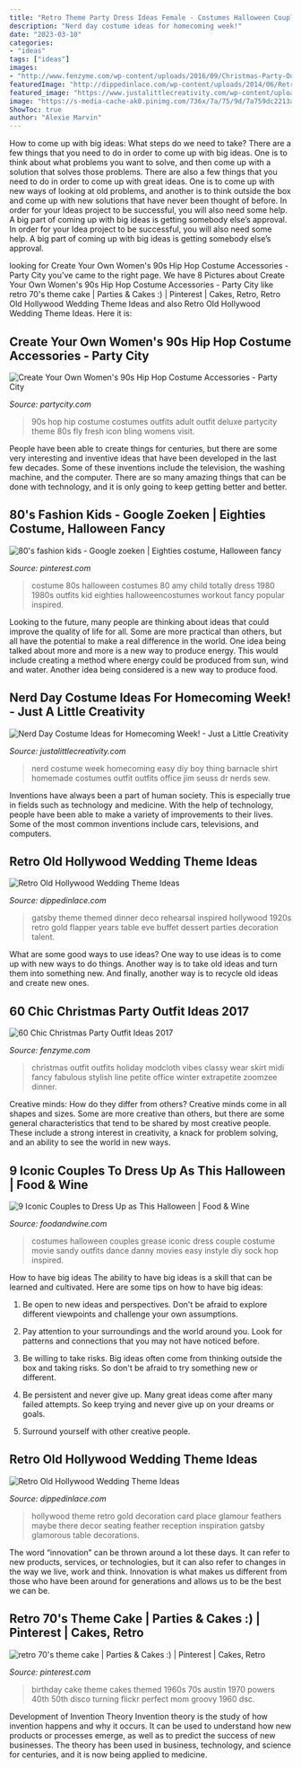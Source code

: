 ```yaml
---
title: "Retro Theme Party Dress Ideas Female - Costumes Halloween Couples Grease Iconic Dress Couple Costume Movie Sandy Outfits Dance Danny Movies Easy Instyle Diy Sock Hop Inspired"
description: "Nerd day costume ideas for homecoming week!"
date: "2023-03-10"
categories:
- "ideas"
tags: ["ideas"]
images:
- "http://www.fenzyme.com/wp-content/uploads/2016/09/Christmas-Party-Outfit-Ideas-1.jpg"
featuredImage: "http://dippedinlace.com/wp-content/uploads/2014/06/Retro-Old-Hollywood-Wedding-Theme-Ideas-16.jpg"
featured_image: "https://www.justalittlecreativity.com/wp-content/uploads/2014/09/nerddaycostume-1.jpg"
image: "https://s-media-cache-ak0.pinimg.com/736x/7a/75/9d/7a759dc2213a0e233fcf26c6b3c0611f.jpg"
ShowToc: true
author: "Alexie Marvin"
---
```



How to come up with big ideas: What steps do we need to take?
There are a few things that you need to do in order to come up with big ideas. One is to think about what problems you want to solve, and then come up with a solution that solves those problems. There are also a few things that you need to do in order to come up with great ideas. One is to come up with new ways of looking at old problems, and another is to think outside the box and come up with new solutions that have never been thought of before. In order for your Ideas project to be successful, you will also need some help. A big part of coming up with big ideas is getting somebody else’s approval. In order for your Idea project to be successful, you will also need some help. A big part of coming up with big ideas is getting somebody else’s approval.

	

		
looking for Create Your Own Women&#039;s 90s Hip Hop Costume Accessories - Party City you've came to the right page. We have 8 Pictures about Create Your Own Women&#039;s 90s Hip Hop Costume Accessories - Party City like retro 70&#039;s theme cake | Parties &amp; Cakes :) | Pinterest | Cakes, Retro, Retro Old Hollywood Wedding Theme Ideas and also Retro Old Hollywood Wedding Theme Ideas. Here it is:
		
    
## Create Your Own Women&#039;s 90s Hip Hop Costume Accessories - Party City

<img loading=lazy src="http://partycity6.scene7.com/is/image/PartyCity/_ml_p2p_pc_badge_tallest15?$_ml_p2p_pc_thumb_nonav_tallest15$&amp;$product=PartyCity/P732606_full" onerror="this.onerror=null;this.src='https://tse3.mm.bing.net/th?id=OIP.pEXyfT_8uwxlrRnrQa4cyAHaMI&amp;pid=15.1';" alt="Create Your Own Women&#039;s 90s Hip Hop Costume Accessories - Party City">

_Source: partycity.com_

>90s hop hip costume costumes outfits adult outfit deluxe partycity theme 80s fly fresh icon bling womens visit. 

	

People have been able to create things for centuries, but there are some very interesting and inventive ideas that have been developed in the last few decades. Some of these inventions include the television, the washing machine, and the computer. There are so many amazing things that can be done with technology, and it is only going to keep getting better and better.

    
## 80&#039;s Fashion Kids - Google Zoeken | Eighties Costume, Halloween Fancy

<img loading=lazy src="https://i.pinimg.com/736x/3f/65/ea/3f65ea72ab8cc2a2d68670af08b9cadb--kids-costumes-girls-halloween-costumes-for-girls.jpg" onerror="this.onerror=null;this.src='https://tse4.mm.bing.net/th?id=OIP.NWJZyxM3wA5uf39gPSZBngHaKk&amp;pid=15.1';" alt="80&#039;s fashion kids - Google zoeken | Eighties costume, Halloween fancy">

_Source: pinterest.com_

>costume 80s halloween costumes 80 amy child totally dress 1980 1980s outfits kid eighties halloweencostumes workout fancy popular inspired. 

	

Looking to the future, many people are thinking about ideas that could improve the quality of life for all. Some are more practical than others, but all have the potential to make a real difference in the world. One idea being talked about more and more is a new way to produce energy. This would include creating a method where energy could be produced from sun, wind and water. Another idea being considered is a new way to produce food.

    
## Nerd Day Costume Ideas For Homecoming Week! - Just A Little Creativity

<img loading=lazy src="https://www.justalittlecreativity.com/wp-content/uploads/2014/09/nerddaycostume-1.jpg" onerror="this.onerror=null;this.src='https://tse1.mm.bing.net/th?id=OIP.-wb-d7LOewXG7yrIY5-ZFQHaKH&amp;pid=15.1';" alt="Nerd Day Costume Ideas for Homecoming Week! - Just a Little Creativity">

_Source: justalittlecreativity.com_

>nerd costume week homecoming easy diy boy thing barnacle shirt homemade costumes outfit outfits office jim seuss dr nerds sew. 

	

Inventions have always been a part of human society. This is especially true in fields such as technology and medicine. With the help of technology, people have been able to make a variety of improvements to their lives. Some of the most common inventions include cars, televisions, and computers.

    
## Retro Old Hollywood Wedding Theme Ideas

<img loading=lazy src="http://dippedinlace.com/wp-content/uploads/2014/06/Retro-Old-Hollywood-Wedding-Theme-Ideas-16.jpg" onerror="this.onerror=null;this.src='https://tse2.mm.bing.net/th?id=OIP.NDtF5glBmZVzKsbwa5jelAHaJ3&amp;pid=15.1';" alt="Retro Old Hollywood Wedding Theme Ideas">

_Source: dippedinlace.com_

>gatsby theme themed dinner deco rehearsal inspired hollywood 1920s retro gold flapper years table eve buffet dessert parties decoration talent. 

	

What are some good ways to use ideas?
One way to use ideas is to come up with new ways to do things. Another way is to take old ideas and turn them into something new. And finally, another way is to recycle old ideas and create new ones.

    
## 60 Chic Christmas Party Outfit Ideas 2017

<img loading=lazy src="http://www.fenzyme.com/wp-content/uploads/2016/09/Christmas-Party-Outfit-Ideas-1.jpg" onerror="this.onerror=null;this.src='https://tse3.mm.bing.net/th?id=OIP.lj7SqWGPDTA5KbWowY9D-QHaKd&amp;pid=15.1';" alt="60 Chic Christmas Party Outfit Ideas 2017">

_Source: fenzyme.com_

>christmas outfit outfits holiday modcloth vibes classy wear skirt midi fancy fabulous stylish line petite office winter extrapetite zoomzee dinner. 

	

Creative minds: How do they differ from others?
Creative minds come in all shapes and sizes. Some are more creative than others, but there are some general characteristics that tend to be shared by most creative people. These include a strong interest in creativity, a knack for problem solving, and an ability to see the world in new ways.

    
## 9 Iconic Couples To Dress Up As This Halloween | Food &amp; Wine

<img loading=lazy src="http://cdn-img.instyle.com/sites/default/files/styles/480xflex/public/images/2015/10/100215-couples-halloween-4.jpg?itok=_qIsN39-" onerror="this.onerror=null;this.src='https://tse4.mm.bing.net/th?id=OIP.aWG1P0aqdwsRvPkzNHgkUAHaPb&amp;pid=15.1';" alt="9 Iconic Couples to Dress Up as This Halloween | Food &amp; Wine">

_Source: foodandwine.com_

>costumes halloween couples grease iconic dress couple costume movie sandy outfits dance danny movies easy instyle diy sock hop inspired. 

	

How to have big ideas
The ability to have big ideas is a skill that can be learned and cultivated. Here are some tips on how to have big ideas:
1. Be open to new ideas and perspectives. Don't be afraid to explore different viewpoints and challenge your own assumptions.

2. Pay attention to your surroundings and the world around you. Look for patterns and connections that you may not have noticed before.

3. Be willing to take risks. Big ideas often come from thinking outside the box and taking risks. So don't be afraid to try something new or different.

4. Be persistent and never give up. Many great ideas come after many failed attempts. So keep trying and never give up on your dreams or goals.

5. Surround yourself with other creative people.

    
## Retro Old Hollywood Wedding Theme Ideas

<img loading=lazy src="http://dippedinlace.com/wp-content/uploads/2014/06/Retro-Old-Hollywood-Wedding-Theme-Ideas-23.jpg" onerror="this.onerror=null;this.src='https://tse1.mm.bing.net/th?id=OIP.5Q5IriwNe7CADLmqTLNmjgHaLI&amp;pid=15.1';" alt="Retro Old Hollywood Wedding Theme Ideas">

_Source: dippedinlace.com_

>hollywood theme retro gold decoration card place glamour feathers maybe there decor seating feather reception inspiration gatsby glamorous table decorations. 

	

The word “innovation” can be thrown around a lot these days. It can refer to new products, services, or technologies, but it can also refer to changes in the way we live, work and think. Innovation is what makes us different from those who have been around for generations and allows us to be the best we can be.

    
## Retro 70&#039;s Theme Cake | Parties &amp; Cakes :) | Pinterest | Cakes, Retro

<img loading=lazy src="https://s-media-cache-ak0.pinimg.com/736x/7a/75/9d/7a759dc2213a0e233fcf26c6b3c0611f.jpg" onerror="this.onerror=null;this.src='https://tse4.mm.bing.net/th?id=OIP.xMCoe-DX4K8RHuIIQDON_gHaLJ&amp;pid=15.1';" alt="retro 70&#039;s theme cake | Parties &amp; Cakes :) | Pinterest | Cakes, Retro">

_Source: pinterest.com_

>birthday cake theme cakes themed 1960s 70s austin 1970 powers 40th 50th disco turning flickr perfect mom groovy 1960 dsc. 

	

Development of Invention Theory
Invention theory is the study of how invention happens and why it occurs. It can be used to understand how new products or processes emerge, as well as to predict the success of new businesses. The theory has been used in business, technology, and science for centuries, and it is now being applied to medicine.


